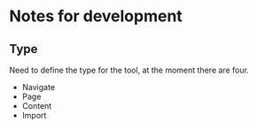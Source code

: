# Notes for development

## Type

Need to define the type for the tool, at the moment there are four.

* Navigate
* Page
* Content
* Import
